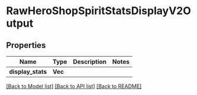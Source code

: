 # RawHeroShopSpiritStatsDisplayV2Output

## Properties

Name | Type | Description | Notes
------------ | ------------- | ------------- | -------------
**display_stats** | **Vec<String>** |  | 

[[Back to Model list]](../README.md#documentation-for-models) [[Back to API list]](../README.md#documentation-for-api-endpoints) [[Back to README]](../README.md)


